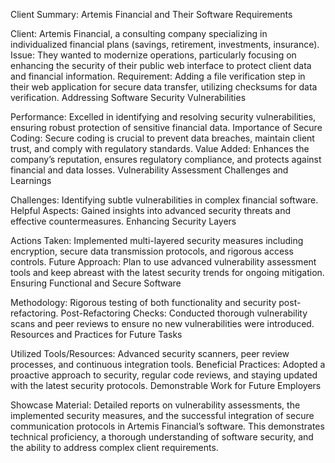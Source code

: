Client Summary: Artemis Financial and Their Software Requirements

Client: Artemis Financial, a consulting company specializing in individualized financial plans (savings, retirement, investments, insurance).
Issue: They wanted to modernize operations, particularly focusing on enhancing the security of their public web interface to protect client data and financial information.
Requirement: Adding a file verification step in their web application for secure data transfer, utilizing checksums for data verification.
Addressing Software Security Vulnerabilities

Performance: Excelled in identifying and resolving security vulnerabilities, ensuring robust protection of sensitive financial data.
Importance of Secure Coding: Secure coding is crucial to prevent data breaches, maintain client trust, and comply with regulatory standards.
Value Added: Enhances the company’s reputation, ensures regulatory compliance, and protects against financial and data losses.
Vulnerability Assessment Challenges and Learnings

Challenges: Identifying subtle vulnerabilities in complex financial software.
Helpful Aspects: Gained insights into advanced security threats and effective countermeasures.
Enhancing Security Layers

Actions Taken: Implemented multi-layered security measures including encryption, secure data transmission protocols, and rigorous access controls.
Future Approach: Plan to use advanced vulnerability assessment tools and keep abreast with the latest security trends for ongoing mitigation.
Ensuring Functional and Secure Software

Methodology: Rigorous testing of both functionality and security post-refactoring.
Post-Refactoring Checks: Conducted thorough vulnerability scans and peer reviews to ensure no new vulnerabilities were introduced.
Resources and Practices for Future Tasks

Utilized Tools/Resources: Advanced security scanners, peer review processes, and continuous integration tools.
Beneficial Practices: Adopted a proactive approach to security, regular code reviews, and staying updated with the latest security protocols.
Demonstrable Work for Future Employers

Showcase Material: Detailed reports on vulnerability assessments, the implemented security measures, and the successful integration of secure communication protocols in Artemis Financial’s software. This demonstrates technical proficiency, a thorough understanding of software security, and the ability to address complex client requirements.
